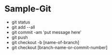 # Sample-Git

- git status
- git add --all
- git commit -am 'put message here'
- git push
- git checkout -b [name-of-branch]
- git checkout [branch-name-or-commit-number]
